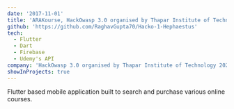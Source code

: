```yaml
---
date: '2017-11-01'
title: 'ARAKourse, HackOwasp 3.0 organised by Thapar Institute of Technology 2021'
github: 'https://github.com/RaghavGupta70/Hacko-1-Hephaestus'
tech:
  - Flutter
  - Dart
  - Firebase
  - Udemy's API
company: 'HackOwasp 3.0 organised by Thapar Institute of Technology 2021'
showInProjects: true
---
```


Flutter based mobile application built to search and purchase various online courses.
